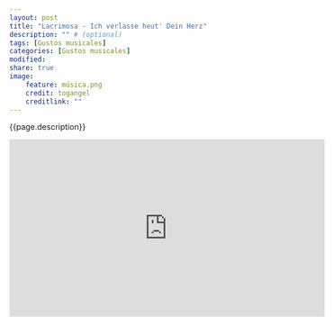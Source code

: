 ```yaml
---
layout: post
title: "Lacrimosa - Ich verlasse heut' Dein Herz"
description: "" # (optional)
tags: [Gustos musicales]
categories: [Gustos musicales]
modified:
share: true
image:
    feature: música.png
    credit: togangel
    creditlink: ""
---
```


<style>
  img
  {
    display: block;
    float: none;
    margin-left: auto;
    margin-right: auto;
  }
</style>
{{page.description}}
<!--more-->

<iframe width="560" height="315" src="https://www.youtube.com/embed/J6pL2aMpE3A?controls=0" frameborder="0" allow="accelerometer; autoplay; encrypted-media; gyroscope; picture-in-picture" allowfullscreen></iframe>

